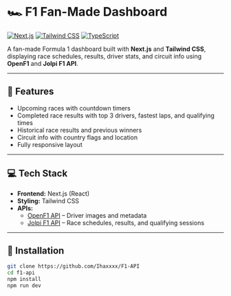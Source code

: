 # 🏎️ F1 Fan-Made Dashboard

[![Next.js](https://img.shields.io/badge/Next.js-13.5-blue?logo=next.js)](https://nextjs.org/) 
[![Tailwind CSS](https://img.shields.io/badge/Tailwind_CSS-3.3-blue?logo=tailwind-css)](https://tailwindcss.com/) 
[![TypeScript](https://img.shields.io/badge/TypeScript-5.2-blue?logo=typescript)](https://www.typescriptlang.org/)

A fan-made Formula 1 dashboard built with **Next.js** and **Tailwind CSS**, displaying race schedules, results, driver stats, and circuit info using **OpenF1** and **Jolpi F1 API**.

---

## 🌟 Features

- Upcoming races with countdown timers  
- Completed race results with top 3 drivers, fastest laps, and qualifying times  
- Historical race results and previous winners  
- Circuit info with country flags and location  
- Fully responsive layout  

---

## 💻 Tech Stack

- **Frontend:** Next.js (React)  
- **Styling:** Tailwind CSS  
- **APIs:**  
  - [OpenF1 API](https://openf1.org/) – Driver images and metadata  
  - [Jolpi F1 API](https://api.jolpi.ca/) – Race schedules, results, and qualifying sessions  

---

## 🚀 Installation

```bash
git clone https://github.com/Ihaxxxx/F1-API
cd f1-api
npm install
npm run dev
